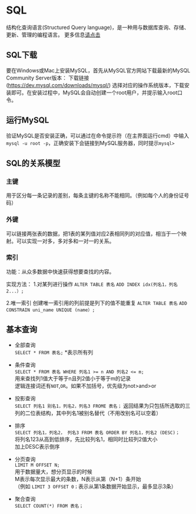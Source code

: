 # SQL

结构化查询语言(Structured Query language)，是一种用与数据库查询、存储、更新、管理的编程语言。
更多信息[请点击](https://baike.baidu.com/item/结构化查询语言/10450182?fromtitle=sql&fromid=86007&fr=aladdin)

## SQL下载 ##
要在Windows或Mac上安装MySQL，首先从MySQL官方网站下载最新的MySQL Community Server版本：
下载链接(https://dev.mysql.com/downloads/mysql/)
选择对应的操作系统版本，下载安装即可。在安装过程中，MySQL会自动创建一个root用户，并提示输入root口令。

## 运行MySQL ##

验证MySQL是否安装正确，可以通过在命令提示符（在主界面运行cmd）中输入`mysql -u root -p`，正确安装下会链接到MySQL服务器，同时提示`mysql>`

## SQL的关系模型 ##

### 主键 ###
用于区分每一条记录的差别，每条主键的名称不能相同。（例如每个人的身份证号码）
  
### 外键 ###  
可以链接两张表的数据，把1表的某列值对应2表相同列的对应值，相当于一个映射。可以实现一对多，多对多和一对一的关系。
  
### 索引 ###  
功能：从众多数据中快速获得想要查找的内容。
  
实现方法：
1.对某列进行操作
    `ALTER TABLE 表名`
    `ADD INDEX idx(列名1，列名2...）;`
        
2.唯一索引
    创建唯一索引用的列前提是列下的值不能重复
    `ALTER TABLE 表名`
    `ADD CONSTRAIN uni_name UNIQUE (name）;`

## 基本查询 ##
* 全部查询  
`SELECT * FROM 表名;`
*表示所有列  

* 条件查询  
`SELECT * FROM 表名 WHERE 列名1 >= n AND 列名2 <= m;`    
用来查找列1值大于等于n且列2值小于等于m的记录  
逻辑连接词还有`NOT`,`OR`。如果不加括号，优先级为not>and>or

* 投影查询  
`SELECT 列名1 别名1，列名2，列名3 FROME 表名；`
返回结果为只包括所选取的三列的二位表结构，其中列名1被别名替代（不用改别名可以空着） 

* 排序  
`SELECT 列名1，列名2， 列名3 FROM 表名 ORDER BY 列名1，列名2 (DESC)；`  
将列名123从高到低排序，先比较列名1，相同时比较列2值大小  
加上DESC表示倒序

* 分页查询  
`LIMIT M OFFSET N;`  
用于数据量大，想分页显示的时候  
M表示每次显示最大的条数，N表示从第（N+1）条开始  
（例如 `LIMIT 3 OFFSET 0；`表示从第1条数据开始显示，最多显示3条）

* 聚合查询  
`SELECT COUNT(*) FROM 表名；`  










   
   
      
  
